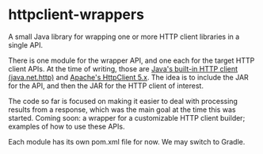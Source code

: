 # httpclient-wrappers
A small Java library for wrapping one or more HTTP client libraries in a single API.

There is one module for the wrapper API, and one each for the target HTTP client APIs. At the time of writing, those are [Java's built-in HTTP client (java.net.http)][1] and [Apache's HttpClient 5.x][2]. The idea is to include the JAR for the API, and then the JAR for the HTTP client of interest.

The code so far is focused on making it easier to deal with processing results from a response, which was the main goal at the time this was started. Coming soon: a wrapper for a customizable HTTP client builder; examples of how to use these APIs.

Each module has its own pom.xml file for now. We may switch to Gradle.


[1]: https://docs.oracle.com/en/java/javase/21/docs/api/java.net.http/module-summary.html
[2]: https://hc.apache.org/httpcomponents-client-5.5.x/index.html